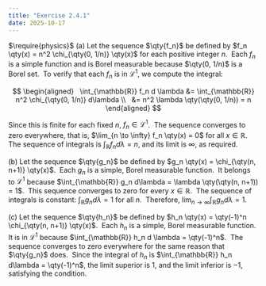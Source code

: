 ```yaml
---
title: "Exercise 2.4.1"
date: 2025-10-17
---
```

$\require{physics}$
(a) Let the sequence $\qty{f_n}$ be defined by $f_n \qty(x) = n^2 \chi_{\qty(0, 1/n)} \qty(x)$ for each positive integer $n$. 
Each $f_n$ is a simple function and is Borel measurable because $\qty(0, 1/n)$ is a Borel set. 
To verify that each $f_n$ is in $\mathcal{L}^1$, we compute the integral:

$$
\begin{aligned}
  \int_{\mathbb{R}} f_n d \lambda &= \int_{\mathbb{R}} n^2 \chi_{\qty(0, 1/n)} d\lambda \\
  &= n^2 \lambda \qty(\qty(0, 1/n)) = n
\end{aligned}
$$

Since this is finite for each fixed $n$, $f_n \in \mathcal{L}^1$. 
The sequence converges to zero everywhere, that is, $\lim_{n \to \infty} f_n \qty(x) = 0$ for all $x \in \mathbb{R}$. 
The sequence of integrals is $\int_{\mathbb{R}} f_n d \lambda = n$, and its limit is $\infty$, as required. 

(b) Let the sequence $\qty{g_n}$ be defined by $g_n \qty(x) = \chi_{\qty(n, n+1)} \qty(x)$. 
Each $g_n$ is a simple, Borel measurable function. 
It belongs to $\mathcal{L}^1$ because $\int_{\mathbb{R}} g_n d\lambda = \lambda \qty(\qty(n, n+1)) = 1$. 
This sequence converges to zero for every $x \in \mathbb{R}$. 
The sequence of integrals is constant: $\int_{\mathbb{R}} g_n d\lambda = 1$ for all $n$. 
Therefore, $\lim_{n \to \infty} \int_{\mathbb{R}} g_n d \lambda = 1$. 

(c) Let the sequence $\qty{h_n}$ be defined by $h_n \qty(x) = \qty(-1)^n \chi_{\qty(n, n+1)} \qty(x)$. 
Each $h_n$ is a simple, Borel measurable function. 
It is in $\mathcal{L}^1$ because $\int_{\mathbb{R}} h_n d \lambda = \qty(-1)^n$. 
The sequence converges to zero everywhere for the same reason that $\qty{g_n}$ does. 
Since the integral of $h_n$ is $\int_{\mathbb{R}} h_n d\lambda = \qty(-1)^n$, the limit superior is $1$, and the limit inferior is $-1$, satisfying the condition. 
